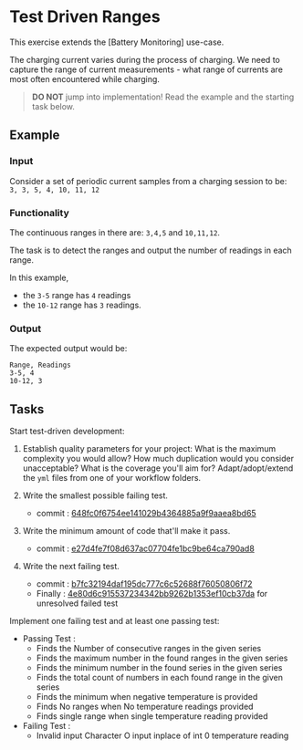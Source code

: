 # Test Driven Ranges

This exercise extends the [Battery Monitoring] use-case.

The charging current varies during the process of charging.
We need to capture the range of current measurements -
what range of currents are most often encountered while charging.

> **DO NOT** jump into implementation! Read the example and the starting task below.

## Example

### Input

Consider a set of periodic current samples from a charging session to be:
`3, 3, 5, 4, 10, 11, 12`

### Functionality

The continuous ranges in there are: `3,4,5` and `10,11,12`.

The task is to detect the ranges and
output the number of readings in each range.

In this example,

- the `3-5` range has `4` readings
- the `10-12` range has `3` readings.

### Output

The expected output would be:

```
Range, Readings
3-5, 4
10-12, 3
```

## Tasks

Start test-driven development:

1. Establish quality parameters for your project: What is the maximum complexity you would allow? How much duplication would you consider unacceptable? What is the coverage you'll aim for?
Adapt/adopt/extend the `yml` files from one of your workflow folders.

1. Write the smallest possible failing test.
   	- commit : [648fc0f6754ee141029b4364885a9f9aaea8bd65](https://github.com/clean-code-craft-tcq-1/current-ranges-cpp-hegde056/commit/648fc0f6754ee141029b4364885a9f9aaea8bd65)

1. Write the minimum amount of code that'll make it pass.
 	- commit : [e27d4fe7f08d637ac07704fe1bc9be64ca790ad8](https://github.com/clean-code-craft-tcq-1/current-ranges-cpp-hegde056/commit/e27d4fe7f08d637ac07704fe1bc9be64ca790ad8)

1. Write the next failing test.
	- commit : [b7fc32194daf195dc777c6c52688f76050806f72](https://github.com/clean-code-craft-tcq-1/current-ranges-cpp-hegde056/commit/b7fc32194daf195dc777c6c52688f76050806f72) 
 	- Finally : [4e80d6c915537234342bb9262b1353ef10cb37da](https://github.com/clean-code-craft-tcq-1/current-ranges-cpp-hegde056/commit/4e80d6c915537234342bb9262b1353ef10cb37da) for unresolved failed test

Implement one failing test and at least one passing test:

- Passing Test : 
	- Finds the Number of consecutive ranges in the given series 
	- Finds the maximum number in the found ranges in the given series
	- Finds the minimum number in the found series in the given series
	- Finds the total count of numbers in each found range in the given series
	- Finds the minimum when negative temperature is provided
	- Finds No ranges when No temperature readings provided
	- Finds single range when single temperature reading provided
- Failing Test : 
	- Invalid input Character O input inplace of int 0 temperature reading 
